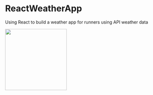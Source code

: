 # ReactWeatherApp
Using React to build a weather app for runners using API weather data

<img src ="http://www.lovell.me/project/reactapp/app.jpg" width="200px"/>
